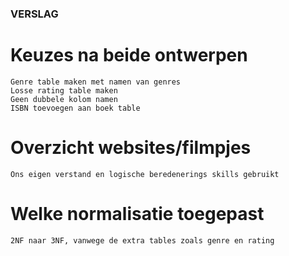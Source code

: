 ### VERSLAG

# Keuzes na beide ontwerpen
	Genre table maken met namen van genres
	Losse rating table maken
	Geen dubbele kolom namen
	ISBN toevoegen aan boek table

# Overzicht websites/filmpjes
	Ons eigen verstand en logische beredenerings skills gebruikt

# Welke normalisatie toegepast
	2NF naar 3NF, vanwege de extra tables zoals genre en rating